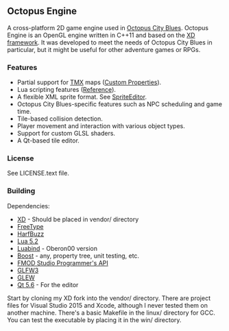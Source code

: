Octopus Engine
-----------

A cross-platform 2D game engine used in [Octopus City Blues](http://octopuscityblues.com). Octopus Engine is an OpenGL engine written in C++11 and based on the [XD framework](https://github.com/firas-assaad/xd). It was developed to meet the needs of Octopus City Blues in particular, but it might be useful for other adventure games or RPGs.

### Features

  * Partial support for [TMX](https://github.com/bjorn/tiled/wiki/TMX-Map-Format) maps ([Custom Properties](https://docs.google.com/document/d/1Y_l-yU-Zg7KF5-RJbVpVyhJKy6W4WEt6V1TbZNigI7Y/edit?usp=sharing)).
  * Lua scripting features ([Reference](https://docs.google.com/document/d/1GTJ0rVu4J4hg0B49IqWwUqUE9--KCmZ0tMyc6UBsYsE/edit?usp=sharing)).
  * A flexible XML sprite format. See [SpriteEditor](https://bitbucket.org/firas_assaad/spriteeditor).
  * Octopus City Blues-specific features such as NPC scheduling and game time.
  * Tile-based collision detection.
  * Player movement and interaction with various object types.
  * Support for custom GLSL shaders.
  * A Qt-based tile editor.

### License

See LICENSE.text file.

### Building

Dependencies:

  * [XD](https://github.com/firas-assaad/xd) - Should be placed in vendor/ directory
  * [FreeType](http://www.freetype.org/index.html)
  * [HarfBuzz](https://www.freedesktop.org/wiki/Software/HarfBuzz/)
  * [Lua 5.2](http://www.lua.org/)
  * [Luabind](https://github.com/Oberon00/luabind) - Oberon00 version
  * [Boost](http://www.boost.org/) - any, property tree, unit testing, etc.
  * [FMOD Studio Programmer's API](http://www.fmod.org/download/)
  * [GLFW3](http://www.glfw.org/)
  * [GLEW](http://glew.sourceforge.net/)
  * [Qt 5.6](https://www.qt.io/) - For the editor
  
Start by cloning my XD fork into the vendor/ directory. There are project files for Visual Studio 2015 and Xcode, although I never tested them on another machine. There's a basic Makefile in the linux/ directory for GCC. You can test the executable by placing it in the win/ directory.
 